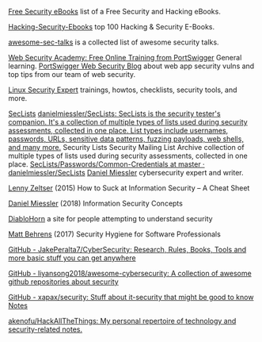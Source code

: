 
[Free Security eBooks](https://github.com/Hack-with-GitHub/Free-Security-eBooks)
list of a Free Security and Hacking eBooks.

[Hacking-Security-Ebooks](https://github.com/yeahhub/Hacking-Security-Ebooks)
top 100 Hacking & Security E-Books.

[awesome-sec-talks](https://github.com/PaulSec/awesome-sec-talks)
is a collected list of awesome security talks.

[Web Security Academy: Free Online Training from PortSwigger](https://portswigger.net/web-security)
General learning.
[PortSwigger Web Security Blog](https://portswigger.net/blog)
about web app security vulns and top tips from our team of web security.

[Linux Security Expert](https://linuxsecurity.expert/)
trainings, howtos, checklists, security tools, and more.

[SecLists](https://seclists.org/)
[danielmiessler/SecLists: SecLists is the security tester's companion. It's a collection of multiple types of lists used during security assessments, collected in one place. List types include usernames, passwords, URLs, sensitive data patterns, fuzzing payloads, web shells, and many more.](https://github.com/danielmiessler/SecLists)
Security Lists
Security Mailing List Archive
collection of multiple types of lists used during security assessments, collected in one place.
[SecLists/Passwords/Common-Credentials at master · danielmiessler/SecLists](https://github.com/danielmiessler/SecLists/tree/master/Passwords/Common-Credentials)
[Daniel Miessler](https://danielmiessler.com/)
cybersecurity expert and writer.

[Lenny Zeltser](https://zeltser.com/suck-at-security-cheat-sheet/)
(2015) How to Suck at Information Security – A Cheat Sheet

[Daniel Miessler](https://danielmiessler.com/study/infosecconcepts/)
(2018) Information Security Concepts

[DiabloHorn](https://diablohorn.com/)
a site for people attempting to understand security

[Matt Behrens](https://spin.atomicobject.com/2017/02/06/security-hygiene/)
(2017) Security Hygiene for Software Professionals

[GitHub - JakePeralta7/CyberSecurity: Research, Rules, Books, Tools and more basic stuff you can get anywhere](https://github.com/JakePeralta7/CyberSecurity)

[GitHub - liyansong2018/awesome-cybersecurity: A collection of awesome github repositories about security](https://github.com/liyansong2018/awesome-cybersecurity)

[GitHub - xapax/security: Stuff about it-security that might be good to know](https://github.com/xapax/security)
[Notes](https://xapax.github.io/security/)

[akenofu/HackAllTheThings: My personal repertoire of technology and security-related notes.](https://github.com/akenofu/HackAllTheThings)
